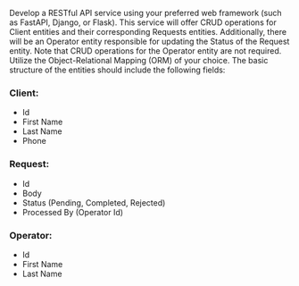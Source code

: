 Develop a RESTful API service using your preferred web framework (such as FastAPI, Django, or Flask). This service will offer CRUD operations for Client entities and their corresponding Requests entities. Additionally, there will be an Operator entity responsible for updating the Status of the Request entity. Note that CRUD operations for the Operator entity are not required. Utilize the Object-Relational Mapping (ORM) of your choice.
The basic structure of the entities should include the following fields:

### Client:
- Id
- First Name
- Last Name
- Phone

### Request:
- Id
- Body
- Status (Pending, Completed, Rejected)
- Processed By (Operator Id)

### Operator:
- Id
- First Name
- Last Name